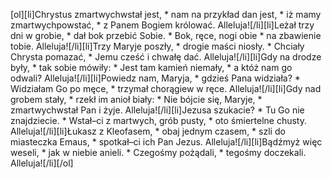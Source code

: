 [ol][li]Chrystus zmartwychwstał jest, * nam na przykład dan jest, * iż mamy zmartwychpowstać, * z Panem Bogiem królować. Alleluja![/li][li]Leżał trzy dni w grobie, * dał bok przebić Sobie. * Bok, ręce, nogi obie * na zbawienie tobie. Alleluja![/li][li]Trzy Maryje poszły, * drogie maści niosły. * Chciały Chrysta pomazać, * Jemu cześć i chwałę dać. Alleluja![/li][li]Gdy na drodze były, * tak sobie mówiły: * Jest tam kamień niemały, * a któż nam go odwali? Alleluja![/li][li]Powiedz nam, Maryja, * gdzieś Pana widziała? * Widziałam Go po męce, * trzymał chorągiew w ręce. Alleluja![/li][li]Gdy nad grobem stały, * rzekł im anioł biały: * Nie bójcie się, Maryje, * zmartwychwstał Pan i żyje. Alleluja![/li][li]Jezusa szukacie? * Tu Go nie znajdziecie. * Wstał–ci z martwych, grób pusty, * oto śmiertelne chusty. Alleluja![/li][li]Łukasz z Kleofasem, * obaj jednym czasem, * szli do miasteczka Emaus, * spotkał–ci ich Pan Jezus. Alleluja![/li][li]Bądźmyż więc weseli, * jak w niebie anieli. * Czegośmy pożądali, * tegośmy doczekali. Alleluja![/li][/ol]